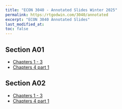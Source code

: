 ```yaml
---
title: "ECON 3040 - Annotated Slides Winter 2025"
permalink: https:/rtgodwin.com/3040/annotated
excerpt: "ECON 3040 Annotated Slides"
last_modified_at:
toc: false
---
```


## Section A01

- [Chapters 1 - 3](https://rtgodwin.com/3040/ann/A01/ch1-3-ann.pdf)
- [Chapters 4 part 1](https://rtgodwin.com/3040/ann/A01/ch4-1-ann.pdf)

## Section A02

- [Chapters 1 - 3](https://rtgodwin.com/3040/ann/A02/ch1-3-ann-A02.pdf)
- [Chapters 4 part 1](https://rtgodwin.com/3040/ann/A02/ch4-1-ann-A02.pdf)
